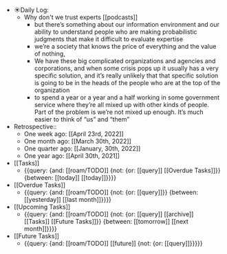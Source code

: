 - ☀️Daily Log:
    - Why don't we trust experts [[podcasts]]
        - but there’s something about our information environment and our ability to understand people who are making probabilistic judgments that make it difficult to evaluate expertise
        - we’re a society that knows the price of everything and the value of nothing,
        - We have these big complicated organizations and agencies and corporations, and when some crisis pops up it usually has a very specific solution, and it’s really unlikely that that specific solution is going to be in the heads of the people who are at the top of the organization
        - to spend a year or a year and a half working in some government service where they’re all mixed up with other kinds of people. Part of the problem is we’re not mixed up enough. It’s much easier to think of “us” and “them”
- Retrospective::
    - One week ago: [[April 23rd, 2022]]
    - One month ago: [[March 30th, 2022]]
    - One quarter ago: [[January, 30th, 2022]]
    - One year ago: [[April 30th, 2021]]
- [[Tasks]]
    - {{query: {and: [[roam/TODO]] {not: {or: [[query]] [[Overdue Tasks]]}} {between: [[today]] [[today]]}}}}
- [[Overdue Tasks]]
    - {{query: {and: [[roam/TODO]] {not: {or: [[query]]}} {between: [[yesterday]] [[last month]]}}}}
- [[Upcoming Tasks]]
    - {{query: {and: [[roam/TODO]] {not: {or: [[query]] [[archive]] [[Tasks]] [[Future Tasks]]}} {between: [[tomorrow]] [[next month]]}}}}
- [[Future Tasks]]
    - {{query: {and: [[roam/TODO]] [[future]] {not: {or: [[query]]}}}}}

